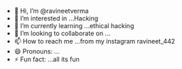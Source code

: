- 👋 Hi, I’m @ravineetverma
- 👀 I’m interested in ...Hacking
- 🌱 I’m currently learning ...ethical hacking
- 💞️ I’m looking to collaborate on ...
- 📫 How to reach me ...from my instagram ravineet_442
- 😄 Pronouns: ...
- ⚡ Fun fact: ...all its fun 

<!---
ravineetverma/ravineetverma is a ✨ special ✨ repository because its `README.md` (this file) appears on your GitHub profile.
You can click the Preview link to take a look at your changes.
--->
